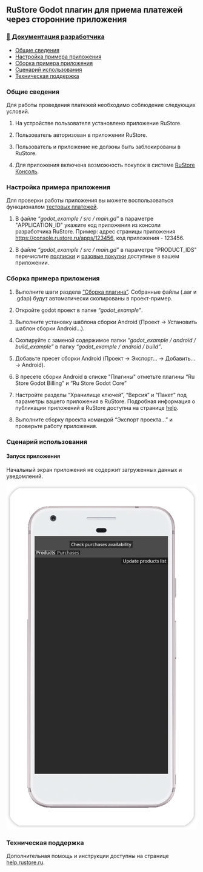 ## RuStore Godot плагин для приема платежей через сторонние приложения

### [🔗 Документация разработчика](https://help.rustore.ru/rustore/for_developers/developer-documentation/sdk_payments/godot)

- [Общие сведения](#общие-сведения)
- [Настройка примера приложения](#настройка-примера-приложения)
- [Сборка примера приложения](#сборка-примера-приложения)
- [Сценарий использования](#сценарий-использования)
- [Техническая поддержка](#техническая-поддержка)

### Общие сведения

Для работы проведения платежей необходимо соблюдение следующих условий.

1. На устройстве пользователя установлено приложение RuStore.

2. Пользователь авторизован в приложении RuStore.

3. Пользователь и приложение не должны быть заблокированы в RuStore.

4. Для приложения включена возможность покупок в системе [RuStore Консоль](https://console.rustore.ru/).


### Настройка примера приложения

Для проверки работы приложения вы можете воспользоваться функционалом [тестовых платежей](https://www.rustore.ru/help/developers/monetization/sandbox).

1. В файле _“godot_example / src / main.gd”_ в параметре "APPLICATION_ID" укажите код приложения из консоли разработчика RuStore. Пример: адрес страницы приложения https://console.rustore.ru/apps/123456, код приложения - 123456.

2. В файле _“godot_example / src / main.gd”_ в параметре "PRODUCT_IDS" перечислите [подписки](https://www.rustore.ru/help/developers/monetization/create-app-subscription/) и [разовые покупки](https://www.rustore.ru/help/developers/monetization/create-paid-product-in-application/) доступные в вашем приложении.


### Сборка примера приложения

1. Выполните шаги раздела [“Сборка плагина”](../README.md). Собранные файлы (.aar и .gdap) будут автоматически скопированы в проект-пример.

2. Откройте godot проект в папке _“godot_example”_.

3. Выполните установку шаблона сборки Android (Проект → Установить шаблон сборки Android...).

4. Скопируйте с заменой содержимое папки _“godot_example / android / build_example”_ в папку _“godot_example / android / build”_.

5. Добавьте пресет сборки Android (Проект → Экспорт... → Добавить... → Android).

6. В пресете сборки Android в списке "Плагины" отметьте плагины “Ru Store Godot Billing” и “Ru Store Godot Core”

7. Настройте разделы “Хранилище ключей”, “Версия” и “Пакет” под параметры вашего приложения в RuStore. Подробная информация о публикации приложений в RuStore доступна на странице [help](https://help.rustore.ru/rustore/for_developers/publishing_and_verifying_apps).

8. Выполните сборку проекта командой “Экспорт проекта...” и проверьте работу приложения.


### Сценарий использования

#### Запуск приложения

Начальный экран приложения не содержит загруженных данных и уведомлений.

![Начальный экран приложения](/images/01_start.png)


### Техническая поддержка

Дополнительная помощь и инструкции доступны на странице [help.rustore.ru](https://help.rustore.ru/).
